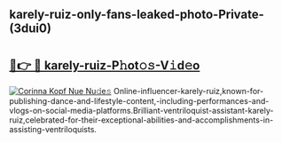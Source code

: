 ## karely-ruiz-only-fans​-leaked-photo​-Private-(3dui0)


# <h2><a href="https://mediaupload.pro?title=karely-ruiz&ref=git">🔗👉 🔴 karely-ruiz-P𝚑ot𝚘𝚜-V𝚒d𝚎o</a></h2>

[![Corinna Kopf Nue Nu𝚍e𝚜](https://i.imgur.com/0qMVB7G.gif)](https://mediaupload.pro?title=karely-ruiz&ref=git)
Online-influencer-karely-ruiz,known-for-publishing-dance-and-lifestyle-content,-including-performances-and-vlogs-on-social-media-platforms.Brilliant-ventriloquist-assistant-karely-ruiz,celebrated-for-their-exceptional-abilities-and-accomplishments-in-assisting-ventriloquists.  
